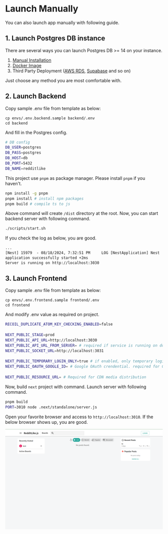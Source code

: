 # Launch Manually

You can also launch app manually with following guide.


## 1. Launch Postgres DB instance

There are several ways you can launch Postgres DB >= 14 on your instance. 

1) [Manual Installation](https://www.postgresql.org/)
2) [Docker Image](https://hub.docker.com/_/postgres)
3) Third Party Deployment ([AWS RDS](https://aws.amazon.com/free/database/?gclid=Cj0KCQjwt4a2BhD6ARIsALgH7DpOb_DTtSfe7NCRP41uEqk3227FunFNMAaRG4DuFtj1rMAWtdlAztcaAle5EALw_wcB&trk=fa578b5f-d60e-499f-a297-d9fdfdced64e&sc_channel=ps&ef_id=Cj0KCQjwt4a2BhD6ARIsALgH7DpOb_DTtSfe7NCRP41uEqk3227FunFNMAaRG4DuFtj1rMAWtdlAztcaAle5EALw_wcB:G:s&s_kwcid=AL!4422!3!548652089646!p!!g!!aws%20rds!11550597574!121019969748), [Supabase](https://supabase.com/) and so on)

Just choose any method you are most comfortable with. 

## 2. Launch Backend

Copy sample .env file from template as below:
```
cp envs/.env.backend.sample backend/.env
cd backend
```
And fill in the Postgres config. 

```sh
# DB config
DB_USER=postgres
DB_PASS=postgres
DB_HOST=db
DB_PORT=5432
DB_NAME=redditlike
```

This project use `pnpm` as package manager. Please install `pnpm` if you haven't.

```sh
npm install -g pnpm
pnpm install # install npm packages
pnpm build # compile ts to js
```
Above command will create `/dist` directory at the root. Now, you can start backend server with following command.

```sh
./scripts/start.sh
```

If you check the log as below, you are good.
```
...
[Nest] 15979  - 08/18/2024, 7:32:51 PM     LOG [NestApplication] Nest application successfully started +2ms
Server is running on http://localhost:3030
```


## 3. Launch Frontend 

Copy sample .env file from template as below:
```
cp envs/.env.frontend.sample frontend/.env
cd frontend 
```

And modify .env value as required on project.
```sh
RECOIL_DUPLICATE_ATOM_KEY_CHECKING_ENABLED=false

NEXT_PUBLIC_STAGE=prod
NEXT_PUBLIC_API_URL=http://localhost:3030
NEXT_PUBLIC_API_URL_FROM_SERVER= # required if service is running on docker container, else empty
NEXT_PUBLIC_SOCKET_URL=http://localhost:3031

NEXT_PUBLIC_TEMPORARY_LOGIN_ONLY=true # if enabled, only temporary login is enabled. set false for prod service
NEXT_PUBLIC_OAUTH_GOOGLE_ID= # Google OAuth crendential. required for Google login

NEXT_PUBLIC_RESOURCE_URL= # Required for CDN media distribution
```

Now, build `next` project with command. Launch server with following command.
```sh
pnpm build
PORT=3010 node .next/standalone/server.js
```

Open your favorite browser and access to `http://localhost:3010`. If the below browser shows up, you are good.

![img](../assets/quick_start/start_page.png)


